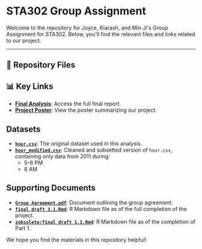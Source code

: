 # STA302 Group Assignment

Welcome to the repository for Joyce, Kiarash, and Min Ji's Group Assignment for STA302. Below, you'll find the relevant files and links related to our project.

---

## 📂 Repository Files

## 📊 Key Links

- **[Final Analysis](https://github.com/kiarashkianid/Washington-Bike-Sharing-Regression-analysis/blob/f5960f503096bfb23e02426fe42406d18163dd54/Should%20Washington%20DC%E2%80%99s%20Bikeshare%20System%20Reduce%20Operations%20During%20the%20Winter%20Months_-1.pdf)**: Access the full final report.
- **[Project Poster](https://github.com/kiarashkianid/Washington-Bike-Sharing-Regression-analysis/blob/main/Project%20Poster.pdf)**: View the poster summarizing our project.

## Datasets
- **[`hour.csv`](hour.csv)**: The original dataset used in this analysis.
- **[`hour_modified.csv`](hour_modified.csv)**: Cleaned and subsetted version of `hour.csv`, containing only data from 2011 during:
  - 5–6 PM
  - 8 AM

## Supporting Documents
- **[`Group Agreement.pdf`](Group%20Agreement.pdf)**: Document outlining the group agreement.
- **[`final draft 3.1.Rmd`](final%20draft%201.1.Rmd)**: R Markdown file as of the full completion of the project.
- **[`zobsolete/final draft 1.1.Rmd`](final%20draft%201.1.Rmd)**: R Markdown file as of the completion of Part 1.

We hope you find the materials in this repository helpful!
